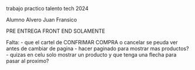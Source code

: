 trabajo practico talento tech 2024

Alumno Alvero Juan Fransico

PRE ENTREGA FRONT END SOLAMENTE

Falta:
    - que el cartel de CONFRIMAR COMPRA o cancelar se peuda ver antes de cambiar de pagina
    - hacer paginado para mostrar mas productos?
    - quizas en celu solo mostrar un producto y que tenga una flecha para pasar al proximo?
